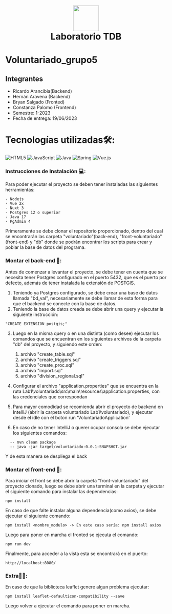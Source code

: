 <div align="center">
      <h1> <img src="https://th.bing.com/th/id/R.70c11b59c144e8d8af1a292274043105?rik=qsIhI%2f3hvZdFJQ&pid=ImgRaw&r=0" width="80px"><br/>Laboratorio TDB </h1>
     </div>

# Voluntariado_grupo5

## Integrantes
- Ricardo Arancibia(Backend)
- Hernán Aravena (Backend)
- Bryan Salgado (Fronted)
- Constanza Palomo (Frontend)
- Semestre: 1-2023
- Fecha de entrega: 19/06/2023




# Tecnologías utilizadas🛠:
 ![HTML5](https://img.shields.io/badge/html5-%23E34F26.svg?style=for-the-badge&logo=html5&logoColor=white) ![JavaScript](https://img.shields.io/badge/javascript-%23323330.svg?style=for-the-badge&logo=javascript&logoColor=%23F7DF1E) ![Java](https://img.shields.io/badge/java-%23ED8B00.svg?style=for-the-badge&logo=java&logoColor=white) ![Spring](https://img.shields.io/badge/spring-%236DB33F.svg?style=for-the-badge&logo=spring&logoColor=white) ![Vue.js](https://img.shields.io/badge/vuejs-%2335495e.svg?style=for-the-badge&logo=vuedotjs&logoColor=%234FC08D) 
   

### Instrucciones de Instalación 💻:
Para poder ejecutar el proyecto se deben tener instaladas las siguientes herramientas:

    - Nodejs
    - Vue 2x
    - Nuxt 3
    - Postgres 12 o superior
    - Java 17
    - PgAdmin 4
    
Primeramente se debe clonar el repositorio proporcionado, dentro del cual se encontrarán las carpeta "voluntariado"(back-end), "front-voluntariado"(front-end) y "db" donde se podrán encontrar los scripts para crear y poblar la base de datos del programa.

### Montar el back-end 🚀:

Antes de comenzar a levantar el proyecto, se debe tener en cuenta que se necesita tener Postgres configurado en el puerto 5432,
que es el puerto por defecto, además de tener instalada la extensión de POSTGIS.
1. Teniendo ya Postgres configurado, se debe crear una base de datos llamada "bd_val", necesariamente se debe llamar de esta forma para que el backend se conecte con la base de datos.
2. Teniendo la base de datos creada se debe abrir una query y ejecutar la siguiente instrucción: 
```
"CREATE EXTENSION postgis;"
```
3. Luego en la misma query o en una distinta (como desee) ejecutar los comandos que se encuentran en los siguientes archivos de la carpeta "db" del proyecto, y siguiendo este orden:
    1. archivo "create_table.sql"
    2. archivo "create_triggers.sql"
    3. archivo "create_proc.sql"
    4. archivo "import.sql"
    5. archivo "division_regional.sql"

4. Configurar el archivo "application.properties" que se encuentra en la ruta Lab1\voluntariado\src\main\resources\application.properties, con las credenciales que correspondan
5. Para mayor comodidad se recomienda abrir el proyecto de backend en IntelliJ (abrir la carpeta voluntariado Lab1\voluntariado), y ejecutar desde el idle con el boton run 'VoluntariadoApplication'
6. En caso de no tener IntelliJ o querer ocupar consola se debe ejecutar los siguientes comandos:
```
  -- mvn clean package
  -- java -jar target/voluntariado-0.0.1-SNAPSHOT.jar
```
Y de esta manera se despliega el back
### Montar el front-end 🚀:

Para iniciar el front se debe abrir la carpeta "front-voluntariado" del proyecto clonado, luego se debe abrir una terminal en la carpeta y ejecutar el siguiente comando para instalar las dependencias:
```
npm install
```
En caso de que falte instalar alguna dependencia(como axios), se debe ejecutar el siguiente comando:
```
npm install <nombre_modulo> -> En este caso sería: npm install axios
```
Luego para poner en marcha el fronted se ejecuta el comando:
```
npm run dev
```
Finalmente, para acceder a la vista esta se encontrará en el puerto:
```
http://localhost:8080/
```

### Extra📌📌:
En caso de que la biblioteca leaflet genere algun problema ejecutar:
```
npm install leaflet-defaulticon-compatibility --save
```
Luego volver a ejecutar el comando para poner en marcha.
